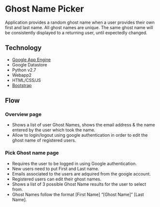# Ghost Name Picker

Application provides a random ghost name when a user provides their own first and last name. All ghost names are unique. The same ghost name will be consistently displayed to a returning user, until expectedly changed.

## Technology
* [Google App Engine](https://appengine.google.com/)
* Google Datastore
* Python v2.7
* Webapp2
* HTML/CSS/JS
* [Bootstrap](https://getbootstrap.com/)


## Flow
### Overview page
* Shows a list of user Ghost Names, shows the email address & the name entered by the user which took the name.
* Allow to login/logout using google authentication in order to edit the ghost name of registered users.

### Pick Ghost name page
* Requires the user to be logged in using Google authentication.
* New users need to put First and Last name.
* Emails associated to the users are adquired from the google account.
* Registered users can edit their ghost names.
* Shows a list of 3 possible Ghost Name results for the user to select from.
* Ghost Names follow the format [First Name] “[Ghost Name]” [Last Name].
